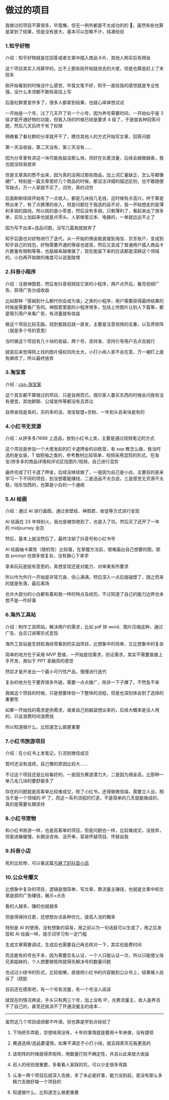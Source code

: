 # 做过的项目

我做过的项目不算很多，毕竟懒，但无一例外都是不太成功的的 🤑，虽然有些也算是拿到了结果，但是没有放大，基本可以忽略不计，纯凑经验

### 1.知乎好物

介绍：知乎好物就是在回答或者文章中插入商品卡片，其他人购买后有佣金

这个项目其实入场算早的，比不上那些刚开始就进去的大佬，但是也算是赶上了末班车

刚开始看到的时候没什么感觉，毕竟文笔不好，知乎一直给我的感觉就是专业性强，没什么本领都不敢轻易往上写

后面社群里宣传多了，很多人都拿到结果，也就心痒痒想试试

一开始是一个号，过了几天开了另一个小号，因为养号需要时间，一开始似乎是 3 级才能开通好物的功能，但我入场的时候已经是要求 4 级了，于是就各种回答问题，然后几天后终于有了权限

稍微看了看社群的分享就开干了，模仿其他人的方式开始写文章，回答问题

第一天没收益，第二天没有，第三天没有……

因为分享里有讲这一块可能收益没那么快，但好在长尾流量，后续会越做越香，我也就没轻易放弃

但是文章真的憋不出来，因为真的没用过那些商品，加上词汇量缺乏，怎么写都像硬广，特别是一篇文章里好几个商品的时候，都没法详细的描述区别，也不敢随便写缺点，万一人家就不买了，词穷，真的词穷

后面断断续续开始有了一点收入，都是几块钱几毛钱，这时候有点高兴，终于算是熬出来了，有了点微薄的收入，但是问题在于我选的品不对，我一开始想走的是薄利多销的路线，所以挑的是小零食，然后没有多销，只剩薄利了，看起来出了很多单，实际上加起来也就是点零头，人家做笔记本、电器的，一单就远远不止了

因为写不出来+选品问题，没写几篇我就放弃了

知乎后面也对好物进行了迭代，从一开始的佣金能直接到淘宝、京东账户，变成到知乎自己的钱包，好物需要开通的等级也提高，然后又变成了普通用户插入商品卡片数量有限制等等，也是越来越难做了，现在能留下来的应该都是深耕这个领域的，小白再开始做的难度可以说是陡增

### 2.抖音小程序

介绍：注册神图君，然后发抖音视频挂它家的小程序，用户点开后，看完视频广告，获得广告分成收益

比如那种「穿越到什么朝代你会成为谁」之类的小程序，用户需要获得最终结果的时候是需要看广告的。神图君里面的小程序很多，包括上传图片让别人下载等，都是吸引用户来看广告，有流量就有收益

做这个项目比较无脑，找到套路后就一直发，主要是注意视频的去重，以及弄矩阵（就是多个号的意思）

当时做这个项目有几十块的收益，两个号，坚持发、坚持引导用户去点击就行

就是后来觉得网上找的图片侵权风险太大，小打小闹人家不会在意，万一被盯上就有麻烦了，所以最终放弃

### 3.淘宝客

介绍：[cps-淘宝客](/docs/projects/cps-taobao)

这个其实都不算做过的项目，只是自用而已，偶尔家人要买东西的时候会问我有没有便宜，其他群聊、公域宣传等都没有去弄过

自用省钱是真的，买的多的话，淘宝联盟+京粉，一年到头百来块是有的

### 4.小红书无货源

介绍：从拼多多/1688 上选品，放到小红书上卖，主要是通过视频笔记的方式

这个项目是参加一个大佬发起的打卡退押金的训练营，有 sop 教怎么做，我当时选的是女装，T 恤短袖之类的，参考教材比较简单，视频采用混剪的形式，在淘宝/拼多多的商品详情和评论区找图片/视频，自己进行混剪

最终完成了打卡退了押金，后续没继续做了，一是因为自己是小白，主要目的是来学习一下不同的项目，到没想着能赚钱，二是选品不太合适，三是感觉无货源不太稳，怕东怕西的，也算是小白的一个通病

### 5.AI 绘画

介绍：通过 AI 进行画图，通过卖壁纸、神图君、收徒等方式进行变现

AI 绘画在 23 年特别火，我也是被惊艳到了，也是入了坑，然后买了还开了一年的 midjourney 会员

然后，基本上就没然后了，最终注销了抖音号和小红书号

AI 绘画抽卡属性（随机性）比较强，在掌握方法前，很难画出自己想要的图，那些 prompt 也很多很复杂，没有静心下来学

拿来玩玩是挺有意思的，真想变现还是对能力、对审美有所要求

所以作为外行一开始是非常亢奋、信心满满，然后深入一点后就碰壁了，随之而来的就是失落，最后离场

也许大部分的小白都有着和我一样的特点及经历，不过知道了自己的能力边界也未尝不是一件好事

### 6.海外工具站

介绍：制作工具网站，解决用户的需求，比如 pdf 转 word、图片压缩这种，通过广告、会员订阅等形式变现

海外工具站是生财航海经常看到的实战项目，比想象中的简单，又比想象中的复杂

简单的地方在于采用 MVP 思维，一开始是找需求，验证需求，其实不需要直接上手开发，类似于 PPT 拿融资的感觉

然后才是开发出一个最小可行性产品，慢慢进行迭代

复杂的地方在于要弄很多外链，需要一点点推广，除非一下子爆了，不然急不来

我做这个项目的时候，只是想要体验一下整体的流程，但是也深刻体会到了选择的重要性

如果一开始找的需求是伪需求，或者自己拍脑袋想出来的，后续大概率是没人用的，只会浪费时间浪费钱

所以知道做什么，比知道怎么做更重要

### 7.小红书旅游项目

介绍：在小红书上发笔记，引流到微信成交

暂时还没有成绩，自己懒的原因比较大……

不过这个项目还是比较看好的，一是因为赛道潜力大，二是因为佣金高，比那种一单几毛几块的要舒服多了

存在的问题就是高客单比较难成交，除了小红书，还得做微信端，需要立人设，相当于是一个领域的 IP 了，而这一系列流程的打造，不是简单的几天就能做成的，真的是需要长期坚持

### 8.小红书宠物

和小红书旅游一样，也是高客单的项目，但是问题也一样，比较难成交，没放弃，但是进展缓慢，长期没咨询、没开单，容易怀疑项目、怀疑自我

### 9.抖音小店

死的比较惨，可以看这篇[亏麻了的抖音小店](https://mp.weixin.qq.com/s/FGCg2CAhP-fml706MsKY6g)

### 10.公众号爆文

比想象中复杂的项目，逻辑是很简单，写文章，靠流量主赚钱，也就是文章中和文章底部的广告赚钱，展示+点击

看的人越多，赚的也就越多

但是得保持日更，还想想办法各种优化，提高入池的概率

特别是 AI 的使用，没有想象的容易，用之前以为一句话就可以生成了，用之后发现和 AI 绘画一样，提示词学习有一定门槛

生成文章需要调试，生成后也需要自己再去核对一下，其实也挺费时间

而且能有的号也不多，因为需要实名认证，一个人只能认证一次，所以只能借父母兄弟姐妹的，个人想要做矩阵就得先解决号的数量问题

也试过小绿书的形式，比较偷懒，直接把小红书的内容搬到公众号上，结果被人投诉了（捂脸

目前还在摸索吧，有一个号有流量，有一个号没人阅读

就现在的情况再说，手头只有两三个号，加上没有 IP，光靠流量主，收入是养活不了自己的，甚至还抵消不了开通流量主的成本…

---

虽然这几个项目成绩都不咋滴，但也算是学到点经验了

1. 下场把手弄脏，空想啥用没有，十年的事情就是要用十年来做，没有捷径

2. 赛道选择/选品要谨慎，如果不满足于小打小闹，就去探索天花板更高的

3. 该矩阵的时候就得弄矩阵，用数量打败不确定性，并且以此来放大收益

4. 前人的经验很重要，多看看人家踩的坑，可以少走很多弯路

5. 认准一两个项目后就深入去做，多了未必是好事，能力没到前，是没有那么多精力去做好每一个项目的

6. 知道做什么，比知道怎么做更重要
